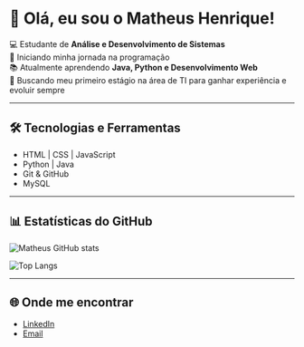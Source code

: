 # 👋 Olá, eu sou o Matheus Henrique!

💻 Estudante de **Análise e Desenvolvimento de Sistemas**  
🚀 Iniciando minha jornada na programação  
📚 Atualmente aprendendo **Java, Python e Desenvolvimento Web**  
🎯 Buscando meu primeiro estágio na área de TI para ganhar experiência e evoluir sempre  

---

## 🛠️ Tecnologias e Ferramentas
- HTML | CSS | JavaScript  
- Python | Java  
- Git & GitHub  
- MySQL  

---

## 📊 Estatísticas do GitHub
![Matheus GitHub stats](https://github-readme-stats.vercel.app/api?username=matheushenrique&show_icons=true&theme=tokyonight)

![Top Langs](https://github-readme-stats.vercel.app/api/top-langs/?username=matheushenrique&layout=compact&theme=tokyonight)

---

## 🌐 Onde me encontrar
- [LinkedIn](https://www.linkedin.com/in/matheus-henrique-pereira-27262834a)  
- [Email](mailto:mhp.jnd@gmail.com)   


